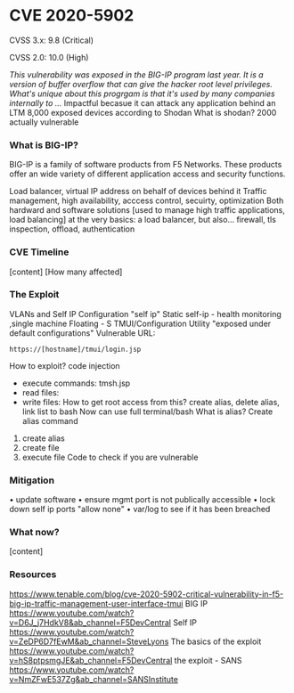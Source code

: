 # CVE 2020-5902

CVSS 3.x: 9.8 (Critical)

CVSS 2.0: 10.0 (High)

*This vulnerability was exposed in the BIG-IP program last year. It is a version of buffer overflow that can give the hacker root level privileges. What's unique about this progrgam is that it's used by many companies internally to ...*
Impactful becasue it can attack any application behind an LTM
8,000 exposed devices according to Shodan
  What is shodan?
  2000 actually vulnerable
  

### What is BIG-IP?

BIG-IP is a family of software products from F5 Networks. These products offer an wide variety of different application access and security functions.

Load balancer, virtual IP address on behalf of devices behind it
Traffic management, high availability, acccess control, secuirty, optimization
Both hardward and software solutions
[used to manage high traffic applications, load balancing]
at the very basics: a load balancer, but also...
  firewall, tls inspection, offload, authentication

### CVE Timeline

[content]
[How many affected]


### The Exploit

VLANs and Self IP Configuration "self ip"
  Static self-ip - health monitoring ,single machine
  Floating - 
     S
TMUI/Configuration Utility
  "exposed under default configurations"
  Vulnerable URL:
  ```
  https://[hostname]/tmui/login.jsp
  ```
  How to exploit?
  code injection
  * execute commands: tmsh.jsp
  * read files:
  * write files:
  How to get root access from this?
  create alias, delete alias, link list to bash
    Now can use full terminal/bash
    What is alias?
    Create alias command
    
  1. create alias
  2. create file
  3. execute file
  Code to check if you are vulnerable


### Mitigation

• update software
• ensure mgmt port is not publically accessible
• lock down self ip ports "allow none"
• var/log to see if it has been breached

### What now?

[content]

### Resources

https://www.tenable.com/blog/cve-2020-5902-critical-vulnerability-in-f5-big-ip-traffic-management-user-interface-tmui
BIG IP
https://www.youtube.com/watch?v=D6J_j7HdkV8&ab_channel=F5DevCentral 
Self IP
https://www.youtube.com/watch?v=ZeDP6D7fEwM&ab_channel=SteveLyons
The basics of the exploit
https://www.youtube.com/watch?v=hS8ptpsmgJE&ab_channel=F5DevCentral
the exploit - SANS
https://www.youtube.com/watch?v=NmZFwE537Zg&ab_channel=SANSInstitute

